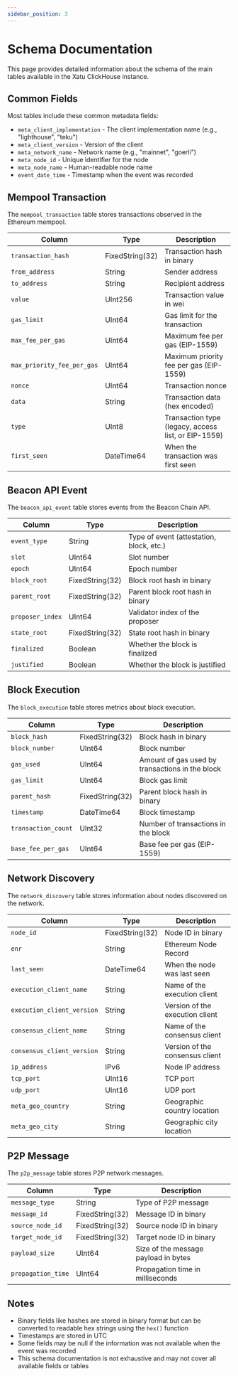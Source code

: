 ```yaml
---
sidebar_position: 3
---
```


# Schema Documentation

This page provides detailed information about the schema of the main tables available in the Xatu ClickHouse instance.

## Common Fields

Most tables include these common metadata fields:

- `meta_client_implementation` - The client implementation name (e.g., "lighthouse", "teku")
- `meta_client_version` - Version of the client
- `meta_network_name` - Network name (e.g., "mainnet", "goerli")
- `meta_node_id` - Unique identifier for the node
- `meta_node_name` - Human-readable node name
- `event_date_time` - Timestamp when the event was recorded

## Mempool Transaction

The `mempool_transaction` table stores transactions observed in the Ethereum mempool.

| Column | Type | Description |
|--------|------|-------------|
| `transaction_hash` | FixedString(32) | Transaction hash in binary |
| `from_address` | String | Sender address |
| `to_address` | String | Recipient address |
| `value` | UInt256 | Transaction value in wei |
| `gas_limit` | UInt64 | Gas limit for the transaction |
| `max_fee_per_gas` | UInt64 | Maximum fee per gas (EIP-1559) |
| `max_priority_fee_per_gas` | UInt64 | Maximum priority fee per gas (EIP-1559) |
| `nonce` | UInt64 | Transaction nonce |
| `data` | String | Transaction data (hex encoded) |
| `type` | UInt8 | Transaction type (legacy, access list, or EIP-1559) |
| `first_seen` | DateTime64 | When the transaction was first seen |

## Beacon API Event

The `beacon_api_event` table stores events from the Beacon Chain API.

| Column | Type | Description |
|--------|------|-------------|
| `event_type` | String | Type of event (attestation, block, etc.) |
| `slot` | UInt64 | Slot number |
| `epoch` | UInt64 | Epoch number |
| `block_root` | FixedString(32) | Block root hash in binary |
| `parent_root` | FixedString(32) | Parent block root hash in binary |
| `proposer_index` | UInt64 | Validator index of the proposer |
| `state_root` | FixedString(32) | State root hash in binary |
| `finalized` | Boolean | Whether the block is finalized |
| `justified` | Boolean | Whether the block is justified |

## Block Execution

The `block_execution` table stores metrics about block execution.

| Column | Type | Description |
|--------|------|-------------|
| `block_hash` | FixedString(32) | Block hash in binary |
| `block_number` | UInt64 | Block number |
| `gas_used` | UInt64 | Amount of gas used by transactions in the block |
| `gas_limit` | UInt64 | Block gas limit |
| `parent_hash` | FixedString(32) | Parent block hash in binary |
| `timestamp` | DateTime64 | Block timestamp |
| `transaction_count` | UInt32 | Number of transactions in the block |
| `base_fee_per_gas` | UInt64 | Base fee per gas (EIP-1559) |

## Network Discovery

The `network_discovery` table stores information about nodes discovered on the network.

| Column | Type | Description |
|--------|------|-------------|
| `node_id` | FixedString(32) | Node ID in binary |
| `enr` | String | Ethereum Node Record |
| `last_seen` | DateTime64 | When the node was last seen |
| `execution_client_name` | String | Name of the execution client |
| `execution_client_version` | String | Version of the execution client |
| `consensus_client_name` | String | Name of the consensus client |
| `consensus_client_version` | String | Version of the consensus client |
| `ip_address` | IPv6 | Node IP address |
| `tcp_port` | UInt16 | TCP port |
| `udp_port` | UInt16 | UDP port |
| `meta_geo_country` | String | Geographic country location |
| `meta_geo_city` | String | Geographic city location |

## P2P Message

The `p2p_message` table stores P2P network messages.

| Column | Type | Description |
|--------|------|-------------|
| `message_type` | String | Type of P2P message |
| `message_id` | FixedString(32) | Message ID in binary |
| `source_node_id` | FixedString(32) | Source node ID in binary |
| `target_node_id` | FixedString(32) | Target node ID in binary |
| `payload_size` | UInt64 | Size of the message payload in bytes |
| `propagation_time` | UInt64 | Propagation time in milliseconds |

## Notes

- Binary fields like hashes are stored in binary format but can be converted to readable hex strings using the `hex()` function
- Timestamps are stored in UTC
- Some fields may be null if the information was not available when the event was recorded
- This schema documentation is not exhaustive and may not cover all available fields or tables 